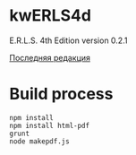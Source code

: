 # kwERLS4d
E.R.L.S. 4th Edition version 0.2.1

[Последняя редакция](https://github.com/KarelWintersky/kwERLS4d/blob/master/html/erls4d.md)



# Build process

    npm install
    npm install html-pdf
    grunt
    node makepdf.js

